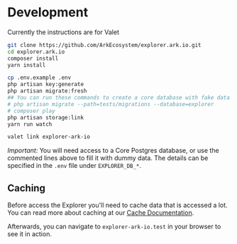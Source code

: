 # Development

Currently the instructions are for Valet

```bash
git clone https://github.com/ArkEcosystem/explorer.ark.io.git
cd explorer.ark.io
composer install
yarn install

cp .env.example .env
php artisan key:generate
php artisan migrate:fresh
## You can run these commands to create a core database with fake data (change EXPLORER_DB_DATABASE to your actual database name))
# php artisan migrate --path=tests/migrations --database=explorer
# composer play
php artisan storage:link
yarn run watch

valet link explorer-ark-io
```

*Important:* You will need access to a Core Postgres database, or use the commented lines above to fill it with dummy data. The details can be specified in the `.env` file under `EXPLORER_DB_*`.

## Caching

Before access the Explorer you'll need to cache data that is accessed a lot. You can read more about caching at our [Cache Documentation](./cache.md).

Afterwards, you can navigate to `explorer-ark-io.test` in your browser to see it in action.
